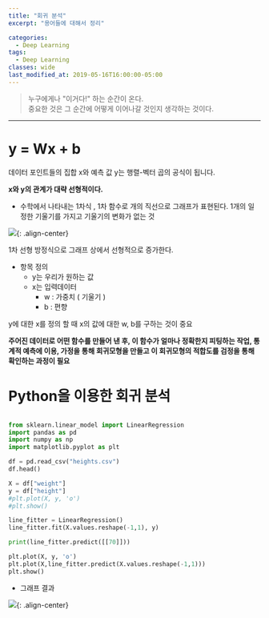 ```yaml
---
title: "회귀 분석"
excerpt: "용어들에 대해서 정리"

categories:
  - Deep Learning
tags:
  - Deep Learning
classes: wide
last_modified_at: 2019-05-16T16:00:00-05:00
---
```


> 누구에게나 "이거다!" 하는 순간이 온다.  
> 중요한 것은 그 순간에 어떻게 이어나갈 것인지 생각하는 것이다. 

***

# y = Wx + b

 데이터 포인트들의 집합 x와 예측 값 y는 행렬-벡터 곱의 공식이 됩니다.  
 
 **x와 y의 관계가 대략 선형적이다.** 

 - 수학에서 나타내는 1차식 , 1차 함수로 개의 직선으로 그래프가 표현된다. 1개의 일정한 기울기를 가지고 기울기의 변화가 없는 것 


![](https://keepinmindsh.github.io/lines/assets/img/linear_graph_01.png){: .align-center} 

1차 선형 방정식으로 그래프 상에서 선형적으로 증가한다. 

- 항목 정의 
  - y는 우리가 원하는 값 
  - x는 입력데이터 
    -  w : 가중치 ( 기울기 )
    -  b : 편향 
  
y에 대한 x를 정의 할 때 x의 값에 대한 w, b를 구하는 것이 중요 

**주어진 데이터로 어떤 함수를 만들어 낸 후, 이 함수가 얼마나 정확한지 피팅하는 작업, 통계적 예측에 이용, 가정을 통해 회귀모형을 만들고 이 회귀모형의 적합도를 검정을 통해 확인하는 과정이 필요**

# Python을 이용한 회귀 분석 

```python

from sklearn.linear_model import LinearRegression
import pandas as pd
import numpy as np
import matplotlib.pyplot as plt

df = pd.read_csv("heights.csv")
df.head()

X = df["weight"]
y = df["height"]
#plt.plot(X, y, 'o')
#plt.show()

line_fitter = LinearRegression()
line_fitter.fit(X.values.reshape(-1,1), y)

print(line_fitter.predict([[70]]))

plt.plot(X, y, 'o')
plt.plot(X,line_fitter.predict(X.values.reshape(-1,1)))
plt.show()

```

- 그래프 결과 

![](https://keepinmindsh.github.io/lines/assets/img/Figure_1.png){: .align-center} 